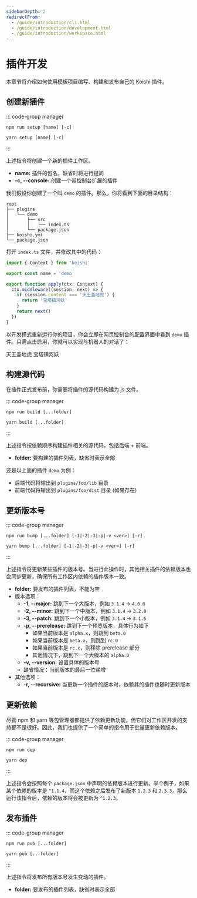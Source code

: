 ```yaml
---
sidebarDepth: 2
redirectFrom:
  - /guide/introduction/cli.html
  - /guide/introduction/development.html
  - /guide/introduction/workspace.html
---
```


# 插件开发

本章节将介绍如何使用模板项目编写、构建和发布自己的 Koishi 插件。

## 创建新插件

::: code-group manager
```npm
npm run setup [name] [-c]
```
```yarn
yarn setup [name] [-c]
```
:::

上述指令将创建一个新的插件工作区。

- **name:** 插件的包名，缺省时将进行提问
- **-c, --console:** 创建一个带控制台扩展的插件

我们假设你创建了一个叫 `demo` 的插件。那么，你将看到下面的目录结构：

```
root
├── plugins
│   └── demo
│       ├── src
│       │   └── index.ts
│       └── package.json
├── koishi.yml
└── package.json
```

打开 `index.ts` 文件，并修改其中的代码：

```ts no-extra-header
import { Context } from 'koishi'

export const name = 'demo'

export function apply(ctx: Context) {
  ctx.middleware((session, next) => {
    if (session.content === '天王盖地虎') {
      return '宝塔镇河妖'
    }
    return next()
  })
}
```

以开发模式重新运行你的项目，你会立即在网页控制台的配置界面中看到 `demo` 插件。只需点击启用，你就可以实现与机器人的对话了：

<panel-view title="聊天记录">
<chat-message nickname="Alice" color="#cc0066">天王盖地虎</chat-message>
<chat-message nickname="Koishi" avatar="/koishi.png">宝塔镇河妖</chat-message>
</panel-view>

## 构建源代码

在插件正式发布前，你需要将插件的源代码构建为 js 文件。

::: code-group manager
```npm
npm run build [...folder]
```
```yarn
yarn build [...folder]
```
:::

上述指令按依赖顺序构建插件相关的源代码，包括后端 + 前端。

- **folder:** 要构建的插件列表，缺省时表示全部

还是以上面的插件 `demo` 为例：

- 后端代码将输出到 `plugins/foo/lib` 目录
- 前端代码将输出到 `plugins/foo/dist` 目录 (如果存在)

## 更新版本号

::: code-group manager
```npm
npm run bump [...folder] [-1|-2|-3|-p|-v <ver>] [-r]
```
```yarn
yarn bump [...folder] [-1|-2|-3|-p|-v <ver>] [-r]
```
:::

上述指令将更新某些插件的版本号。当进行此操作时，其他相关插件的依赖版本也会同步更新，确保所有工作区内依赖的插件版本一致。

- **folder:** 要发布的插件列表，不能为空
- 版本选项：
  - **-1, --major:** 跳到下一个大版本，例如 `3.1.4` -> `4.0.0`
  - **-2, --minor:** 跳到下一个中版本，例如 `3.1.4` -> `3.2.0`
  - **-3, --patch:** 跳到下一个小版本，例如 `3.1.4` -> `3.1.5`
  - **-p, --prerelease:** 跳到下一个预览版本，具体行为如下
    - 如果当前版本是 `alpha.x`，则跳到 `beta.0`
    - 如果当前版本是 `beta.x`，则跳到 `rc.0`
    - 如果当前版本是 `rc.x`，则移除 prerelease 部分
    - 其他情况下，跳到下一个大版本的 `alpha.0`
  - **-v, --version:** 设置具体的版本号
  - 缺省情况：当前版本的最后一位递增
- 其他选项：
  - **-r, --recursive:** 当更新一个插件的版本时，依赖其的插件也随时更新版本
  <!-- - -s, --sync: 与云端进行同步，基于 npm 上的最新版本而非本地版本更新 -->

## 更新依赖

尽管 npm 和 yarn 等包管理器都提供了依赖更新功能，但它们对工作区开发的支持都不是很好。因此，我们也提供了一个简单的指令用于批量更新依赖版本。

::: code-group manager
```npm
npm run dep
```
```yarn
yarn dep
```
:::

上述指令会按照每个 `package.json` 中声明的依赖版本进行更新。举个例子，如果某个依赖的版本是 `^1.1.4`，而这个依赖之后发布了新版本 `1.2.3` 和 `2.3.3`，那么运行该指令后，依赖的版本将会被更新为 `^1.2.3`。

## 发布插件

::: code-group manager
```npm
npm run pub [...folder]
```
```yarn
yarn pub [...folder]
```
:::

上述指令将发布所有版本号发生变动的插件。

- **folder:** 要发布的插件列表，缺省时表示全部
